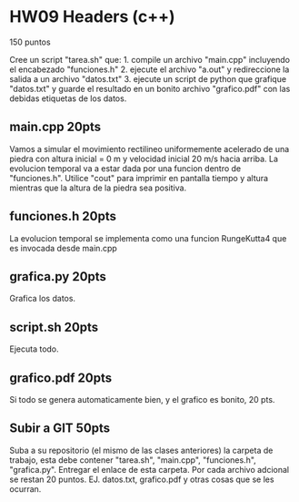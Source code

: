 # HW09 Headers (c++)

150 puntos

Cree un script "tarea.sh" que:
    1.  compile un archivo "main.cpp" incluyendo el encabezado "funciones.h"
    2.  ejecute el archivo "a.out" y redireccione la salida a un archivo "datos.txt"
    3.  ejecute un script de python que grafique "datos.txt" y guarde el resultado en un bonito archivo "grafico.pdf" con las debidas etiquetas de los datos.

## main.cpp  20pts
Vamos a simular el movimiento rectilineo uniformemente acelerado de una piedra con 
altura inicial = 0 m y velocidad inicial 20 m/s hacia arriba. La evolucion temporal va a estar dada por
una funcion dentro de "funciones.h". Utilice "cout" para imprimir en pantalla tiempo y altura
mientras que la altura de la piedra sea positiva.

## funciones.h 20pts
La evolucion temporal se implementa como una funcion RungeKutta4 que es invocada desde main.cpp

## grafica.py 20pts
Grafica los datos.

## script.sh 20pts
Ejecuta todo.

## grafico.pdf 20pts
Si todo se genera automaticamente bien, y el grafico es bonito, 20 pts.


## Subir a GIT 50pts
Suba a su repositorio (el mismo de las clases anteriores) la carpeta de trabajo, esta debe contener "tarea.sh", "main.cpp", "funciones.h", "grafica.py".
Entregar el enlace de esta carpeta.
Por cada archivo adcional se restan 20 puntos. EJ. datos.txt, grafico.pdf y otras cosas que se les ocurran.
